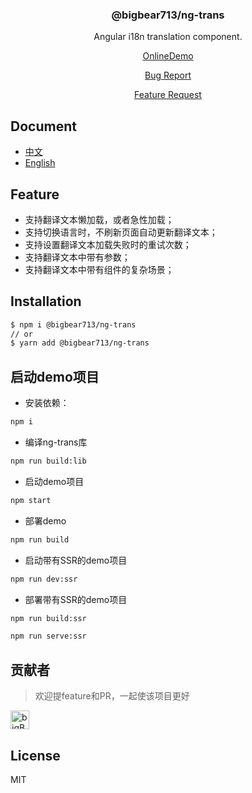 <div align="center">

### @bigbear713/ng-trans

Angular i18n translation component.

[OnlineDemo](https://bigBear713.github.io/ng-translation/)

[Bug Report](https://github.com/bigBear713/ng-translation/issues)

[Feature Request](https://github.com/bigBear713/ng-translation/issues)

</div>

## Document
- [中文](https://github.com/bigBear713/ng-translation/blob/master/projects/ng-translation/README.md "中文文档")
- [English](https://github.com/bigBear713/ng-translation/blob/master/projects/ng-translation/README.EN.md "English Document")

## Feature
- 支持翻译文本懒加载，或者急性加载；
- 支持切换语言时，不刷新页面自动更新翻译文本；
- 支持设置翻译文本加载失败时的重试次数；
- 支持翻译文本中带有参数；
- 支持翻译文本中带有组件的复杂场景；

## Installation
```bash
$ npm i @bigbear713/ng-trans
// or
$ yarn add @bigbear713/ng-trans
```

## 启动demo项目
- 安装依赖：
```bash
npm i
```

- 编译ng-trans库
```bash
npm run build:lib
```

- 启动demo项目
```bash
npm start
```

- 部署demo
```bash
npm run build
```

- 启动带有SSR的demo项目
```bash
npm run dev:ssr
```

- 部署带有SSR的demo项目
```bash
npm run build:ssr

npm run serve:ssr
```
## 贡献者
> 欢迎提feature和PR，一起使该项目更好

<a href="https://github.com/bigBear713" target="_blank"><img src="https://avatars.githubusercontent.com/u/12368900?v=4" alt="bigBear713" width="30px" height="30px"></a>

## License
MIT